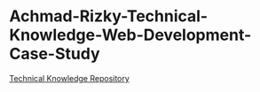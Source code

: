 # Achmad-Rizky-Technical-Knowledge-Web-Development-Case-Study

[Technical Knowledge Repository](https://github.com/arizkyrahman/Achmad-Rizky-Technical-Knowledge-Web-Development-Case-Study)
